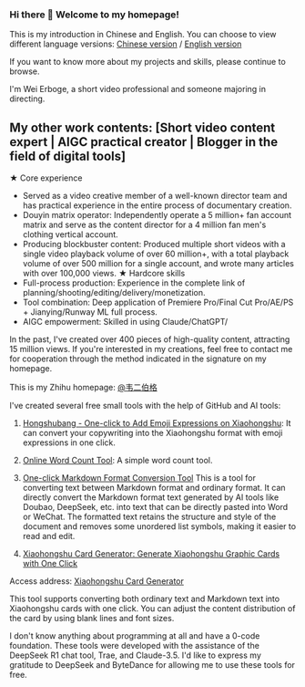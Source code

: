 ### Hi there 👋 Welcome to my homepage!

This is my introduction in Chinese and English. You can choose to view different language versions:
[Chinese version](README.md) / [English version](README_en.md)

If you want to know more about my projects and skills, please continue to browse.


I'm Wei Erboge, a short video professional and someone majoring in directing. 

## My other work contents: [Short video content expert | AIGC practical creator | Blogger in the field of digital tools]
★ Core experience
- Served as a video creative member of a well-known director team and has practical experience in the entire process of documentary creation.
- Douyin matrix operator: Independently operate a 5 million+ fan account matrix and serve as the content director for a 4 million fan men's clothing vertical account.
- Producing blockbuster content: Produced multiple short videos with a single video playback volume of over 60 million+, with a total playback volume of over 500 million for a single account, and wrote many articles with over 100,000 views.
★ Hardcore skills
- Full-process production: Experience in the complete link of planning/shooting/editing/delivery/monetization.
- Tool combination: Deep application of Premiere Pro/Final Cut Pro/AE/PS + Jianying/Runway ML full process.
- AIGC empowerment: Skilled in using Claude/ChatGPT/

In the past, I've created over 400 pieces of high-quality content, attracting 15 million views. If you're interested in my creations, feel free to contact me for cooperation through the method indicated in the signature on my homepage.

This is my Zhihu homepage: [@韦二伯格](https://www.zhihu.com/people/wei-shi-bo)

I've created several free small tools with the help of GitHub and AI tools:

1. [Hongshubang - One-click to Add Emoji Expressions on Xiaohongshu](https://www.hongshubang.com): It can convert your copywriting into the Xiaohongshu format with emoji expressions in one click.

2. [Online Word Count Tool](https://zishutongji.com/): A simple word count tool.

3. [One-click Markdown Format Conversion Tool](https://weierboge.github.io/markdowntool/) This is a tool for converting text between Markdown format and ordinary format. It can directly convert the Markdown format text generated by AI tools like Doubao, DeepSeek, etc. into text that can be directly pasted into Word or WeChat. The formatted text retains the structure and style of the document and removes some unordered list symbols, making it easier to read and edit.

4. [Xiaohongshu Card Generator: Generate Xiaohongshu Graphic Cards with One Click](https://weierboge.github.io/Redbookcard/)

Access address: [Xiaohongshu Card Generator](https://weierboge.github.io/Redbookcard/)

This tool supports converting both ordinary text and Markdown text into Xiaohongshu cards with one click. 
You can adjust the content distribution of the card by using blank lines and font sizes.

I don't know anything about programming at all and have a 0-code foundation. These tools were developed with the assistance of the DeepSeek R1 chat tool, Trae, and Claude-3.5. I'd like to express my gratitude to DeepSeek and ByteDance for allowing me to use these tools for free.

